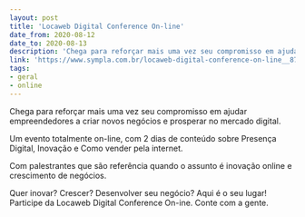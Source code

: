 ```yaml
---
layout: post
title: 'Locaweb Digital Conference On-line'
date_from: 2020-08-12
date_to: 2020-08-13
description: 'Chega para reforçar mais uma vez seu compromisso em ajudar empreendedores a criar novos negócios e prosperar no mercado digital.'
link: 'https://www.sympla.com.br/locaweb-digital-conference-on-line__875975'
tags:
- geral
- online
---
```

Chega para reforçar mais uma vez seu compromisso em ajudar empreendedores a criar novos negócios e prosperar no mercado digital.

Um evento totalmente on-line, com 2 dias de conteúdo sobre Presença Digital, Inovação e Como vender pela internet.

Com palestrantes que são referência quando o assunto é inovação online e crescimento de negócios.

Quer inovar? Crescer? Desenvolver seu negócio?
Aqui é o seu lugar! Participe da Locaweb Digital Conference  On-ine.
Conte com a gente.
